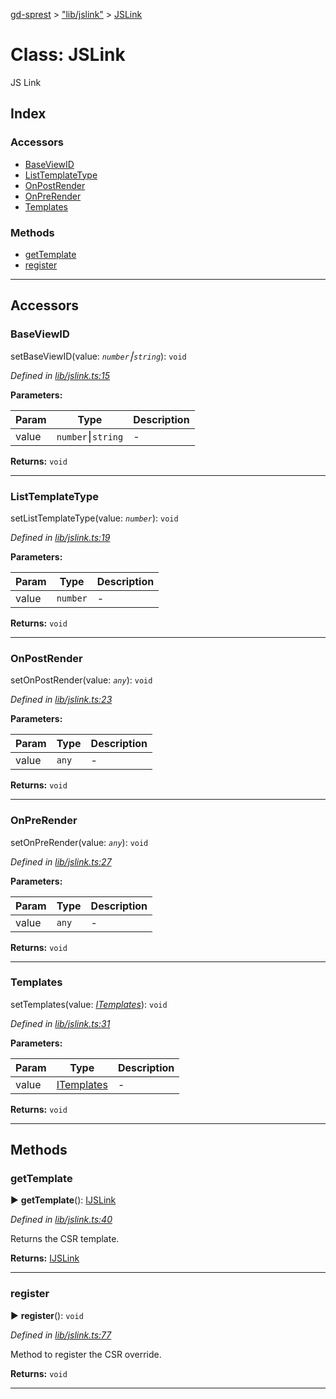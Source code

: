 [gd-sprest](../README.md) > ["lib/jslink"](../modules/_lib_jslink_.md) > [JSLink](../classes/_lib_jslink_.jslink.md)



# Class: JSLink


JS Link

## Index

### Accessors

* [BaseViewID](_lib_jslink_.jslink.md#baseviewid)
* [ListTemplateType](_lib_jslink_.jslink.md#listtemplatetype)
* [OnPostRender](_lib_jslink_.jslink.md#onpostrender)
* [OnPreRender](_lib_jslink_.jslink.md#onprerender)
* [Templates](_lib_jslink_.jslink.md#templates)


### Methods

* [getTemplate](_lib_jslink_.jslink.md#gettemplate)
* [register](_lib_jslink_.jslink.md#register)



---

## Accessors
<a id="baseviewid"></a>

###  BaseViewID


setBaseViewID(value: *`number`⎮`string`*): `void`


*Defined in [lib/jslink.ts:15](https://github.com/gunjandatta/sprest/blob/3de79f1/src/lib/jslink.ts#L15)*



**Parameters:**

| Param | Type | Description |
| ------ | ------ | ------ |
| value | `number`⎮`string`   |  - |





**Returns:** `void`



___

<a id="listtemplatetype"></a>

###  ListTemplateType


setListTemplateType(value: *`number`*): `void`


*Defined in [lib/jslink.ts:19](https://github.com/gunjandatta/sprest/blob/3de79f1/src/lib/jslink.ts#L19)*



**Parameters:**

| Param | Type | Description |
| ------ | ------ | ------ |
| value | `number`   |  - |





**Returns:** `void`



___

<a id="onpostrender"></a>

###  OnPostRender


setOnPostRender(value: *`any`*): `void`


*Defined in [lib/jslink.ts:23](https://github.com/gunjandatta/sprest/blob/3de79f1/src/lib/jslink.ts#L23)*



**Parameters:**

| Param | Type | Description |
| ------ | ------ | ------ |
| value | `any`   |  - |





**Returns:** `void`



___

<a id="onprerender"></a>

###  OnPreRender


setOnPreRender(value: *`any`*): `void`


*Defined in [lib/jslink.ts:27](https://github.com/gunjandatta/sprest/blob/3de79f1/src/lib/jslink.ts#L27)*



**Parameters:**

| Param | Type | Description |
| ------ | ------ | ------ |
| value | `any`   |  - |





**Returns:** `void`



___

<a id="templates"></a>

###  Templates


setTemplates(value: *[ITemplates](../interfaces/_definitions_lib_jslink_.itemplates.md)*): `void`


*Defined in [lib/jslink.ts:31](https://github.com/gunjandatta/sprest/blob/3de79f1/src/lib/jslink.ts#L31)*



**Parameters:**

| Param | Type | Description |
| ------ | ------ | ------ |
| value | [ITemplates](../interfaces/_definitions_lib_jslink_.itemplates.md)   |  - |





**Returns:** `void`



___


## Methods
<a id="gettemplate"></a>

###  getTemplate

► **getTemplate**(): [IJSLink](../interfaces/_definitions_lib_jslink_.ijslink.md)




*Defined in [lib/jslink.ts:40](https://github.com/gunjandatta/sprest/blob/3de79f1/src/lib/jslink.ts#L40)*



Returns the CSR template.




**Returns:** [IJSLink](../interfaces/_definitions_lib_jslink_.ijslink.md)





___

<a id="register"></a>

###  register

► **register**(): `void`




*Defined in [lib/jslink.ts:77](https://github.com/gunjandatta/sprest/blob/3de79f1/src/lib/jslink.ts#L77)*



Method to register the CSR override.




**Returns:** `void`





___


